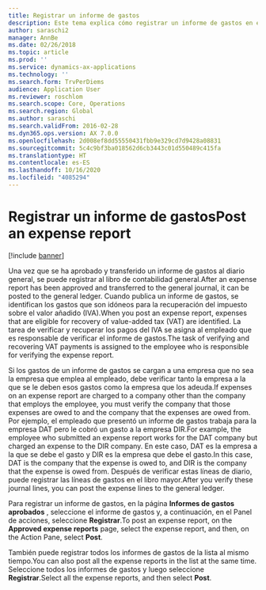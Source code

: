 ```yaml
---
title: Registrar un informe de gastos
description: Este tema explica cómo registrar un informe de gastos en el libro mayor.
author: saraschi2
manager: AnnBe
ms.date: 02/26/2018
ms.topic: article
ms.prod: ''
ms.service: dynamics-ax-applications
ms.technology: ''
ms.search.form: TrvPerDiems
audience: Application User
ms.reviewer: roschlom
ms.search.scope: Core, Operations
ms.search.region: Global
ms.author: saraschi
ms.search.validFrom: 2016-02-28
ms.dyn365.ops.version: AX 7.0.0
ms.openlocfilehash: 2d008ef8dd55550431fbb9e329cd7d9428a08831
ms.sourcegitcommit: 5c4c9bf3ba018562d6cb3443c01d550489c415fa
ms.translationtype: HT
ms.contentlocale: es-ES
ms.lasthandoff: 10/16/2020
ms.locfileid: "4085294"
---
```

# <a name="post-an-expense-report"></a><span data-ttu-id="04e4d-103">Registrar un informe de gastos</span><span class="sxs-lookup"><span data-stu-id="04e4d-103">Post an expense report</span></span>

[!include [banner](../includes/banner.md)]

<span data-ttu-id="04e4d-104">Una vez que se ha aprobado y transferido un informe de gastos al diario general, se puede registrar al libro de contabilidad general.</span><span class="sxs-lookup"><span data-stu-id="04e4d-104">After an expense report has been approved and transferred to the general journal, it can be posted to the general ledger.</span></span> <span data-ttu-id="04e4d-105">Cuando publica un informe de gastos, se identifican los gastos que son idóneos para la recuperación del impuesto sobre el valor añadido (IVA).</span><span class="sxs-lookup"><span data-stu-id="04e4d-105">When you post an expense report, expenses that are eligible for recovery of value-added tax (VAT) are identified.</span></span> <span data-ttu-id="04e4d-106">La tarea de verificar y recuperar los pagos del IVA se asigna al empleado que es responsable de verificar el informe de gastos.</span><span class="sxs-lookup"><span data-stu-id="04e4d-106">The task of verifying and recovering VAT payments is assigned to the employee who is responsible for verifying the expense report.</span></span>

<span data-ttu-id="04e4d-107">Si los gastos de un informe de gastos se cargan a una empresa que no sea la empresa que emplea al empleado, debe verificar tanto la empresa a la que se le deben esos gastos como la empresa que los adeuda.</span><span class="sxs-lookup"><span data-stu-id="04e4d-107">If expenses on an expense report are charged to a company other than the company that employs the employee, you must verify the company that those expenses are owed to and the company that the expenses are owed from.</span></span> <span data-ttu-id="04e4d-108">Por ejemplo, el empleado que presentó un informe de gastos trabaja para la empresa DAT pero le cobró un gasto a la empresa DIR.</span><span class="sxs-lookup"><span data-stu-id="04e4d-108">For example, the employee who submitted an expense report works for the DAT company but charged an expense to the DIR company.</span></span> <span data-ttu-id="04e4d-109">En este caso, DAT es la empresa a la que se debe el gasto y DIR es la empresa que debe el gasto.</span><span class="sxs-lookup"><span data-stu-id="04e4d-109">In this case, DAT is the company that the expense is owed to, and DIR is the company that the expense is owed from.</span></span> <span data-ttu-id="04e4d-110">Después de verificar estas líneas de diario, puede registrar las líneas de gastos en el libro mayor.</span><span class="sxs-lookup"><span data-stu-id="04e4d-110">After you verify these journal lines, you can post the expense lines to the general ledger.</span></span>

<span data-ttu-id="04e4d-111">Para registrar un informe de gastos, en la página **Informes de gastos aprobados** , seleccione el informe de gastos y, a continuación, en el Panel de acciones, seleccione **Registrar**.</span><span class="sxs-lookup"><span data-stu-id="04e4d-111">To post an expense report, on the **Approved expense reports** page, select the expense report, and then, on the Action Pane, select **Post**.</span></span>

<span data-ttu-id="04e4d-112">También puede registrar todos los informes de gastos de la lista al mismo tiempo.</span><span class="sxs-lookup"><span data-stu-id="04e4d-112">You can also post all the expense reports in the list at the same time.</span></span> <span data-ttu-id="04e4d-113">Seleccione todos los informes de gastos y luego seleccione **Registrar**.</span><span class="sxs-lookup"><span data-stu-id="04e4d-113">Select all the expense reports, and then select **Post**.</span></span>
